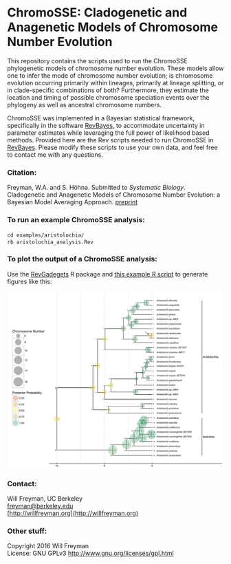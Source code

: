 # ChromoSSE: Cladogenetic and Anagenetic Models of Chromosome Number Evolution

This repository contains the scripts used to run the ChromoSSE phylogenetic models of
chromosome number evolution.
These models allow one to infer the mode of chromosome number evolution; 
is chromosome evolution occurring primarily within lineages, 
primarily at lineage splitting, 
or in clade-specific combinations of both? 
Furthermore, they estimate the location and timing of possible chromosome speciation events over the phylogeny
as well as ancestral chromosome numbers.

ChromoSSE was implemented in a Bayesian statistical framework, 
specifically in the software [RevBayes](http://revbayes.com), 
to accommodate uncertainty in parameter estimates while leveraging the full power of likelihood based methods. 
Provided here are the Rev scripts needed to run ChromoSSE in [RevBayes](http://revbayes.com).
Please modify these scripts to use your own data,
and feel free to contact me with any questions.

### Citation:

Freyman, W.A. and S. Höhna. Submitted to *Systematic Biology*. 
Cladogenetic and Anagenetic Models of Chromosome Number Evolution: a Bayesian Model Averaging Approach.
[preprint](http://biorxiv.org/content/early/2016/11/16/086629)

### To run an example ChromoSSE analysis:

```
cd examples/aristolochia/
rb aristolochia_analysis.Rev
```

### To plot the output of a ChromoSSE analysis:

Use the [RevGadegets](https://github.com/revbayes/RevGadgets) R package
and [this example R script](plot_results.R) to generate figures like this:

![ChromoSSE plot](examples/aristolochia/data/aristolochia_ancestral_states.jpg)

### Contact:

Will Freyman, UC Berkeley   
freyman@berkeley.edu    
[http://willfreyman.org](http://willfreyman.org)

### Other stuff:

Copyright 2016 Will Freyman     
License: GNU GPLv3 http://www.gnu.org/licenses/gpl.html
